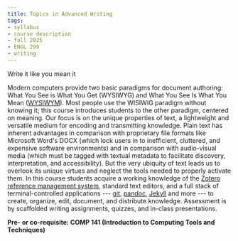 ```yaml
---
title: Topics in Advanced Writing
tags:
- syllabus
- course description
- fall 2025
- ENGL 299
- writing
---
```


Write it like you mean it

Modern computers provide two basic paradigms for document authoring: What You See is What You Get (WYSIWYG) and What You See Is What You Mean ([WYSIWYM](https://en.wikipedia.org/wiki/WYSIWYM)).
Most people use the WISIWIG paradigm without knowing it; this course introduces students to the other paradigm, centered on meaning.
Our focus is on the unique properties of text, a lightweight and versatile medium for encoding and transmitting knowledge.
Plain text has inherent advantages in comparison with proprietary file formats like Microsoft Word's DOCX (which lock users in to inefficient, cluttered, and expensive software environments) and in comparison with audio-visual media (which must be tagged with textual metadata to facilitate discovery, interpretation, and accessibility).
But the very ubiquity of text leads us to overlook its unique virtues and neglect the tools needed to properly activate them.
In this course students acquire a working knowledge of the [Zotero reference management system](https://www.zotero.org/),
standard text editors,
and a full stack of terminal-controlled applications ---
[git](https://git-scm.com/),
[pandoc](https://pandoc.org/),
[Jekyll](https://jekyllrb.com/)
and more ---
to create, organize, edit, document, and distribute knowledge.
Assessment is by scaffolded writing assignments, quizzes, and in-class presentations.

**Pre- or co-requisite: COMP 141 (Introduction to Computing Tools and Techniques)**
